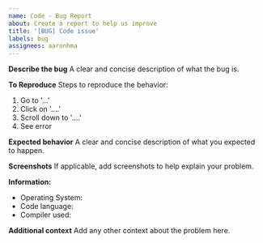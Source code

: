 ```yaml
---
name: Code - Bug Report
about: Create a report to help us improve
title: '[BUG] Code issue'
labels: bug
assignees: aaronhma
---
```


**Describe the bug**
A clear and concise description of what the bug is.

**To Reproduce**
Steps to reproduce the behavior:

1. Go to '...'
2. Click on '....'
3. Scroll down to '....'
4. See error

**Expected behavior**
A clear and concise description of what you expected to happen.

**Screenshots**
If applicable, add screenshots to help explain your problem.

**Information:**

-   Operating System:
-   Code language:
-   Compiler used:

**Additional context**
Add any other context about the problem here.

